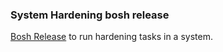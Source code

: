 ### System Hardening bosh release

[Bosh Release](http://bosh.io/docs/release.html) to run hardening tasks in a system.

